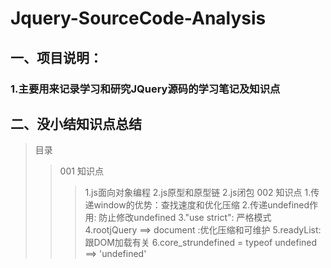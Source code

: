# Jquery-SourceCode-Analysis
## 一、项目说明：
### 1.主要用来记录学习和研究JQuery源码的学习笔记及知识点


## 二、没小结知识点总结
> 目录
>> 001 知识点
>>> 1.js面向对象编程
>>> 2.js原型和原型链
>>> 2.js闭包
>> 002 知识点
>>> 1.传递window的优势：查找速度和优化压缩
>>> 2.传递undefined作用: 防止修改undefined
>>> 3."use strict": 严格模式
>>> 4.rootjQuery ==> document :优化压缩和可维护
>>> 5.readyList: 跟DOM加载有关
>>> 6.core_strundefined = typeof undefined ==> 'undefined'
